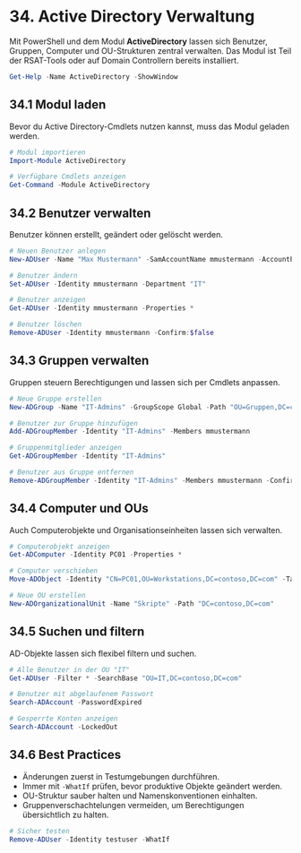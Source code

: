 # 34. Active Directory Verwaltung

Mit PowerShell und dem Modul **ActiveDirectory** lassen sich Benutzer, Gruppen, Computer und OU-Strukturen zentral verwalten. Das Modul ist Teil der RSAT-Tools oder auf Domain Controllern bereits installiert.

```powershell
Get-Help -Name ActiveDirectory -ShowWindow
```

## 34.1 Modul laden

Bevor du Active Directory-Cmdlets nutzen kannst, muss das Modul geladen werden.

```powershell
# Modul importieren
Import-Module ActiveDirectory

# Verfügbare Cmdlets anzeigen
Get-Command -Module ActiveDirectory
```

## 34.2 Benutzer verwalten

Benutzer können erstellt, geändert oder gelöscht werden.

```powershell
# Neuen Benutzer anlegen
New-ADUser -Name "Max Mustermann" -SamAccountName mmustermann -AccountPassword (Read-Host -AsSecureString "Passwort") -Enabled $true

# Benutzer ändern
Set-ADUser -Identity mmustermann -Department "IT"

# Benutzer anzeigen
Get-ADUser -Identity mmustermann -Properties *

# Benutzer löschen
Remove-ADUser -Identity mmustermann -Confirm:$false
```

## 34.3 Gruppen verwalten

Gruppen steuern Berechtigungen und lassen sich per Cmdlets anpassen.

```powershell
# Neue Gruppe erstellen
New-ADGroup -Name "IT-Admins" -GroupScope Global -Path "OU=Gruppen,DC=contoso,DC=com"

# Benutzer zur Gruppe hinzufügen
Add-ADGroupMember -Identity "IT-Admins" -Members mmustermann

# Gruppenmitglieder anzeigen
Get-ADGroupMember -Identity "IT-Admins"

# Benutzer aus Gruppe entfernen
Remove-ADGroupMember -Identity "IT-Admins" -Members mmustermann -Confirm:$false
```

## 34.4 Computer und OUs

Auch Computerobjekte und Organisationseinheiten lassen sich verwalten.

```powershell
# Computerobjekt anzeigen
Get-ADComputer -Identity PC01 -Properties *

# Computer verschieben
Move-ADObject -Identity "CN=PC01,OU=Workstations,DC=contoso,DC=com" -TargetPath "OU=IT,DC=contoso,DC=com"

# Neue OU erstellen
New-ADOrganizationalUnit -Name "Skripte" -Path "DC=contoso,DC=com"
```

## 34.5 Suchen und filtern

AD-Objekte lassen sich flexibel filtern und suchen.

```powershell
# Alle Benutzer in der OU "IT"
Get-ADUser -Filter * -SearchBase "OU=IT,DC=contoso,DC=com"

# Benutzer mit abgelaufenem Passwort
Search-ADAccount -PasswordExpired

# Gesperrte Konten anzeigen
Search-ADAccount -LockedOut
```

## 34.6 Best Practices

* Änderungen zuerst in Testumgebungen durchführen.
* Immer mit `-WhatIf` prüfen, bevor produktive Objekte geändert werden.
* OU-Struktur sauber halten und Namenskonventionen einhalten.
* Gruppenverschachtelungen vermeiden, um Berechtigungen übersichtlich zu halten.

```powershell
# Sicher testen
Remove-ADUser -Identity testuser -WhatIf
```
